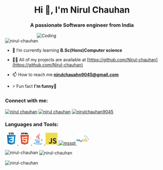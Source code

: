 <h1 align="center">Hi 👋, I'm Nirul Chauhan</h1>
<h3 align="center">A passionate Software engineer from India</h3>
<img align="right" alt="Coding" width= "400" src=" https://www.google.com/search?q=animated+coding+gif&oq=animated+coding&gs_lcrp=EgZjaHJvbWUqBwgAEAAYgAQyBwgAEAAYgAQyCQgBEEUYORiABDIHCAIQABiABDIHCAMQABiABDIHCAQQABiABDIHCAUQABiABDIHCAYQABiABDIHCAcQABiABDIHCAgQABiABDIHCAkQABiABDIHCAoQABiABDIHCAsQABiABDIHCAwQIRiPAjIHCA0QIRiPAtIBCDExMjdqMGo3qAIUsAIB8QVuJAV0NF5LO_EFbiQFdDReSzs&client=ms-android-xiaomi-rvo2&sourceid=chrome-mobile&ie=UTF-8#vhid=zhjSEq0Xd_DH7M&vssid=_qxzpZ66-JqyZnesPpuWL6AE_36" 
<p align="left"> <img src="https://komarev.com/ghpvc/?username=nirul-chauhan&label=Profile%20views&color=0e75b6&style=flat" alt="nirul-chauhan" /> </p>

- 🌱 I’m currently learning **B.Sc(Hons)Computer science**

- 👨‍💻 All of my projects are available at [https://github.com/Nirul-chauhan](https://github.com/Nirul-chauhan)

- 📫 How to reach me **nirulchauahn9045@gmail.com**

- ⚡ Fun fact **I'm funny🤗**

<h3 align="left">Connect with me:</h3>
<p align="left">
<a href="https://linkedin.com/in/nirul chauhan" target="blank"><img align="center" src="https://raw.githubusercontent.com/rahuldkjain/github-profile-readme-generator/master/src/images/icons/Social/linked-in-alt.svg" alt="nirul chauhan" height="30" width="40" /></a>
<a href="https://fb.com/nirul chauhan" target="blank"><img align="center" src="https://raw.githubusercontent.com/rahuldkjain/github-profile-readme-generator/master/src/images/icons/Social/facebook.svg" alt="nirul chauhan" height="30" width="40" /></a>
<a href="https://www.hackerearth.com/nirulchauhan9045" target="blank"><img align="center" src="https://raw.githubusercontent.com/rahuldkjain/github-profile-readme-generator/master/src/images/icons/Social/hackerearth.svg" alt="nirulchauhan9045" height="30" width="40" /></a>
</p>

<h3 align="left">Languages and Tools:</h3>
<p align="left"> <a href="https://www.w3schools.com/css/" target="_blank" rel="noreferrer"> <img src="https://raw.githubusercontent.com/devicons/devicon/master/icons/css3/css3-original-wordmark.svg" alt="css3" width="40" height="40"/> </a> <a href="https://www.w3.org/html/" target="_blank" rel="noreferrer"> <img src="https://raw.githubusercontent.com/devicons/devicon/master/icons/html5/html5-original-wordmark.svg" alt="html5" width="40" height="40"/> </a> <a href="https://www.java.com" target="_blank" rel="noreferrer"> <img src="https://raw.githubusercontent.com/devicons/devicon/master/icons/java/java-original.svg" alt="java" width="40" height="40"/> </a> <a href="https://developer.mozilla.org/en-US/docs/Web/JavaScript" target="_blank" rel="noreferrer"> <img src="https://raw.githubusercontent.com/devicons/devicon/master/icons/javascript/javascript-original.svg" alt="javascript" width="40" height="40"/> </a> <a href="https://www.microsoft.com/en-us/sql-server" target="_blank" rel="noreferrer"> <img src="https://www.svgrepo.com/show/303229/microsoft-sql-server-logo.svg" alt="mssql" width="40" height="40"/> </a> <a href="https://www.mysql.com/" target="_blank" rel="noreferrer"> <img src="https://raw.githubusercontent.com/devicons/devicon/master/icons/mysql/mysql-original-wordmark.svg" alt="mysql" width="40" height="40"/> </a> </p>

<p><img align="left" src="https://github-readme-stats.vercel.app/api/top-langs?username=nirul-chauhan&show_icons=true&locale=en&layout=compact" alt="nirul-chauhan" /></p>

<p>&nbsp;<img align="center" src="https://github-readme-stats.vercel.app/api?username=nirul-chauhan&show_icons=true&locale=en" alt="nirul-chauhan" /></p>

<p><img align="center" src="https://github-readme-streak-stats.herokuapp.com/?user=nirul-chauhan&" alt="nirul-chauhan" /></p>
